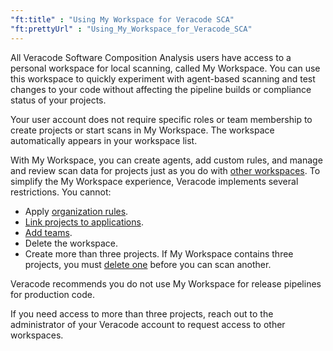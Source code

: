 ```yaml
---
"ft:title" : "Using My Workspace for Veracode SCA"
"ft:prettyUrl" : "Using_My_Workspace_for_Veracode_SCA"
---
```


All Veracode Software Composition Analysis users have access to a personal workspace for local scanning, called My Workspace. You can use this workspace to quickly experiment with agent-based scanning and test changes to your code without affecting the pipeline builds or compliance status of your projects.

Your user account does not require specific roles or team membership to create projects or start scans in My Workspace. The workspace automatically appears in your workspace list.

With My Workspace, you can create agents, add custom rules, and manage and review scan data for projects just as you do with [other workspaces](https://docs.veracode.com/r/c_sc_orgs_workspaces). To simplify the My Workspace experience, Veracode implements several restrictions. You cannot:

-   Apply [organization rules](https://docs.veracode.com/r/t_int_create_org_rules).
-   [Link projects to applications](https://docs.veracode.com/r/Link_SCA_Projects_to_Applications).
-   [Add teams](https://docs.veracode.com/r/Add_Teams_to_Your_Veracode_SCA_Workspace).
-   Delete the workspace.
-   Create more than three projects. If My Workspace contains three projects, you must [delete one](https://docs.veracode.com/r/Delete_a_Veracode_SCA_Project) before you can scan another.

Veracode recommends you do not use My Workspace for release pipelines for production code.

If you need access to more than three projects, reach out to the administrator of your Veracode account to request access to other workspaces.



